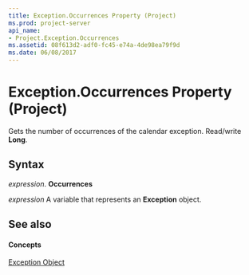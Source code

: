 ```yaml
---
title: Exception.Occurrences Property (Project)
ms.prod: project-server
api_name:
- Project.Exception.Occurrences
ms.assetid: 08f613d2-adf0-fc45-e74a-4de98ea79f9d
ms.date: 06/08/2017
---
```



# Exception.Occurrences Property (Project)

Gets the number of occurrences of the calendar exception. Read/write  **Long**.


## Syntax

 _expression_. **Occurrences**

 _expression_ A variable that represents an **Exception** object.


## See also


#### Concepts


[Exception Object](exception-object-project.md)
